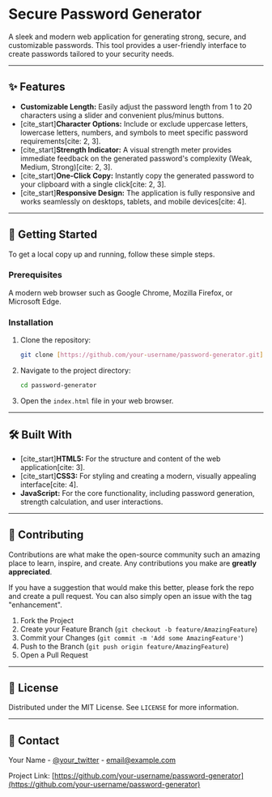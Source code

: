 # Secure Password Generator

A sleek and modern web application for generating strong, secure, and customizable passwords. This tool provides a user-friendly interface to create passwords tailored to your security needs.

---

## ✨ Features

* **Customizable Length:** Easily adjust the password length from 1 to 20 characters using a slider and convenient plus/minus buttons.
* [cite_start]**Character Options:** Include or exclude uppercase letters, lowercase letters, numbers, and symbols to meet specific password requirements[cite: 2, 3].
* [cite_start]**Strength Indicator:** A visual strength meter provides immediate feedback on the generated password's complexity (Weak, Medium, Strong)[cite: 2, 3].
* [cite_start]**One-Click Copy:** Instantly copy the generated password to your clipboard with a single click[cite: 2, 3].
* [cite_start]**Responsive Design:** The application is fully responsive and works seamlessly on desktops, tablets, and mobile devices[cite: 4].

---

## 🚀 Getting Started

To get a local copy up and running, follow these simple steps.

### Prerequisites

A modern web browser such as Google Chrome, Mozilla Firefox, or Microsoft Edge.

### Installation

1.  Clone the repository:
    ```sh
    git clone [https://github.com/your-username/password-generator.git](https://github.com/your-username/password-generator.git)
    ```
2.  Navigate to the project directory:
    ```sh
    cd password-generator
    ```
3.  Open the `index.html` file in your web browser.

---

## 🛠️ Built With

* [cite_start]**HTML5:** For the structure and content of the web application[cite: 3].
* [cite_start]**CSS3:** For styling and creating a modern, visually appealing interface[cite: 4].
* **JavaScript:** For the core functionality, including password generation, strength calculation, and user interactions.

---

## 🤝 Contributing

Contributions are what make the open-source community such an amazing place to learn, inspire, and create. Any contributions you make are **greatly appreciated**.

If you have a suggestion that would make this better, please fork the repo and create a pull request. You can also simply open an issue with the tag "enhancement".

1.  Fork the Project
2.  Create your Feature Branch (`git checkout -b feature/AmazingFeature`)
3.  Commit your Changes (`git commit -m 'Add some AmazingFeature'`)
4.  Push to the Branch (`git push origin feature/AmazingFeature`)
5.  Open a Pull Request

---

## 📜 License

Distributed under the MIT License. See `LICENSE` for more information.

---

## 📧 Contact

Your Name - [@your_twitter](https://twitter.com/your_twitter) - email@example.com

Project Link: [https://github.com/your-username/password-generator](https://github.com/your-username/password-generator)
